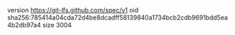 version https://git-lfs.github.com/spec/v1
oid sha256:785414a04cda72d4be8dcadff58139840a1734bcb2cdb9691bdd5ea4b2db97a4
size 3004
